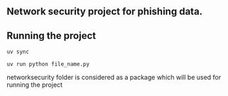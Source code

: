 ## Network security project for phishing data. 

## Running the project 

```
uv sync
```

```
uv run python file_name.py
```


networksecurity folder is considered as a package which will be used for running the project